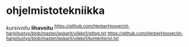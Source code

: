 # ohjelmistotekniikka
*kursivoitu*
**lihavoitu**
<sup>https://github.com/HerberHoover/ot-harjoitustyo/blob/master/laskarit/viikko1/gitlog.txt </sup>
<sup>https://github.com/HerberHoover/ot-harjoitustyo/blob/master/laskarit/viikko1/komentorivi.txt </sup>

